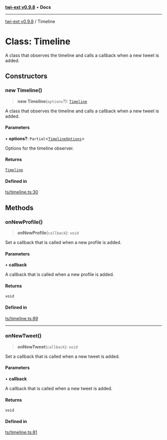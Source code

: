 [**twi-ext v0.9.8**](../README.md) • **Docs**

***

[twi-ext v0.9.8](../README.md) / Timeline

# Class: Timeline

A class that observes the timeline and calls a callback when a new tweet is added.

## Constructors

### new Timeline()

> **new Timeline**(`options`?): [`Timeline`](Timeline.md)

A class that observes the timeline and calls a callback when a new tweet is added.

#### Parameters

• **options?**: `Partial`\<[`TimelineOptions`](../interfaces/TimelineOptions.md)\>

Options for the timeline observer.

#### Returns

[`Timeline`](Timeline.md)

#### Defined in

[ts/timeline.ts:30](https://github.com/Robot-Inventor/twi-ext/blob/fe225ae86f60058d4dbea270685e7d16b53aa7a0/src/ts/timeline.ts#L30)

## Methods

### onNewProfile()

> **onNewProfile**(`callback`): `void`

Set a callback that is called when a new profile is added.

#### Parameters

• **callback**

A callback that is called when a new profile is added.

#### Returns

`void`

#### Defined in

[ts/timeline.ts:89](https://github.com/Robot-Inventor/twi-ext/blob/fe225ae86f60058d4dbea270685e7d16b53aa7a0/src/ts/timeline.ts#L89)

***

### onNewTweet()

> **onNewTweet**(`callback`): `void`

Set a callback that is called when a new tweet is added.

#### Parameters

• **callback**

A callback that is called when a new tweet is added.

#### Returns

`void`

#### Defined in

[ts/timeline.ts:81](https://github.com/Robot-Inventor/twi-ext/blob/fe225ae86f60058d4dbea270685e7d16b53aa7a0/src/ts/timeline.ts#L81)
